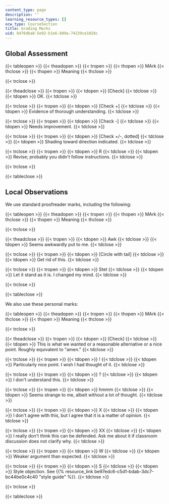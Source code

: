 ```yaml
---
content_type: page
description: ''
learning_resource_types: []
ocw_type: CourseSection
title: Grading Marks
uid: 8476dba8-5e92-b1e6-b09a-74239ce1028c
---
```


Global Assessment
-----------------

{{< tableopen >}}
{{< theadopen >}}
{{< tropen >}}
{{< thopen >}}
MArk
{{< thclose >}}
{{< thopen >}}
Meaning
{{< thclose >}}

{{< trclose >}}

{{< theadclose >}}
{{< tropen >}}
{{< tdopen >}}
\[Check\]
{{< tdclose >}}
{{< tdopen >}}
OK.
{{< tdclose >}}

{{< trclose >}}
{{< tropen >}}
{{< tdopen >}}
\[Check +\]
{{< tdclose >}}
{{< tdopen >}}
Evidence of thorough understanding.
{{< tdclose >}}

{{< trclose >}}
{{< tropen >}}
{{< tdopen >}}
\[Check -\]
{{< tdclose >}}
{{< tdopen >}}
Needs improvement.
{{< tdclose >}}

{{< trclose >}}
{{< tropen >}}
{{< tdopen >}}
\[Check +/-, dotted\]
{{< tdclose >}}
{{< tdopen >}}
Shading toward direction indicated.
{{< tdclose >}}

{{< trclose >}}
{{< tropen >}}
{{< tdopen >}}
R
{{< tdclose >}}
{{< tdopen >}}
Revise; probably you didn't follow instructions.
{{< tdclose >}}

{{< trclose >}}

{{< tableclose >}}

Local Observations
------------------

We use standard proofreader marks, including the following:

{{< tableopen >}}
{{< theadopen >}}
{{< tropen >}}
{{< thopen >}}
MArk
{{< thclose >}}
{{< thopen >}}
Meaning
{{< thclose >}}

{{< trclose >}}

{{< theadclose >}}
{{< tropen >}}
{{< tdopen >}}
Awk
{{< tdclose >}}
{{< tdopen >}}
Seems awkwardly put to me.
{{< tdclose >}}

{{< trclose >}}
{{< tropen >}}
{{< tdopen >}}
\[Circle with tail\]
{{< tdclose >}}
{{< tdopen >}}
Get rid of this.
{{< tdclose >}}

{{< trclose >}}
{{< tropen >}}
{{< tdopen >}}
Stet
{{< tdclose >}}
{{< tdopen >}}
Let it stand as it is. I changed my mind.
{{< tdclose >}}

{{< trclose >}}

{{< tableclose >}}

We also use these personal marks:

{{< tableopen >}}
{{< theadopen >}}
{{< tropen >}}
{{< thopen >}}
MArk
{{< thclose >}}
{{< thopen >}}
Meaning
{{< thclose >}}

{{< trclose >}}

{{< theadclose >}}
{{< tropen >}}
{{< tdopen >}}
\[Check\]
{{< tdclose >}}
{{< tdopen >}}
This is what we wanted or a reasonable alternative or a nice point. Roughly equivalent to "amen."
{{< tdclose >}}

{{< trclose >}}
{{< tropen >}}
{{< tdopen >}}
!
{{< tdclose >}}
{{< tdopen >}}
Particularly nice point. I wish I had thought of it.
{{< tdclose >}}

{{< trclose >}}
{{< tropen >}}
{{< tdopen >}}
?
{{< tdclose >}}
{{< tdopen >}}
I don't understand this.
{{< tdclose >}}

{{< trclose >}}
{{< tropen >}}
{{< tdopen >}}
hmmm
{{< tdclose >}}
{{< tdopen >}}
Seems strange to me, albeit without a lot of thought.
{{< tdclose >}}

{{< trclose >}}
{{< tropen >}}
{{< tdopen >}}
X
{{< tdclose >}}
{{< tdopen >}}
I don't agree with this, but I agree that it is a matter of opinion.
{{< tdclose >}}

{{< trclose >}}
{{< tropen >}}
{{< tdopen >}}
XX
{{< tdclose >}}
{{< tdopen >}}
I really don't think this can be defended. Ask me about it if classroom discussion does not clarify why.
{{< tdclose >}}

{{< trclose >}}
{{< tropen >}}
{{< tdopen >}}
W
{{< tdclose >}}
{{< tdopen >}}
Weaker argument than expected.
{{< tdclose >}}

{{< trclose >}}
{{< tropen >}}
{{< tdopen >}}
S
{{< tdclose >}}
{{< tdopen >}}
Style objection. See {{% resource_link be97edc6-c5d1-bdab-3dc7-bc44be0c4c40 "style guide" %}}.
{{< tdclose >}}

{{< trclose >}}

{{< tableclose >}}